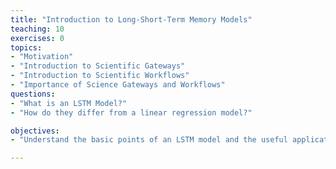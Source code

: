 ```yaml
---
title: "Introduction to Long-Short-Term Memory Models"
teaching: 10
exercises: 0
topics:
- "Motivation" 
- "Introduction to Scientific Gateways"
- "Introduction to Scientific Workflows"
- "Importance of Science Gateways and Workflows"
questions: 
- "What is an LSTM Model?"
- "How do they differ from a linear regression model?"

objectives:
- "Understand the basic points of an LSTM model and the useful applications"

---
```

